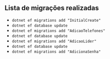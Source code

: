 ## Lista de migrações realizadas
- `dotnet ef migrations add "InitialCreate"`
- `dotnet ef database update`
- `dotnet ef migrations add "AdicaoTelefones"`
- `dotnet ef database update`
- `dotnet ef migrations add "AdicaoLider"`
- `dotnet ef database update`
- `dotnet ef migrations add "AdicionaSenha"`